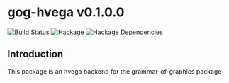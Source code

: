 # gog-hvega v0.1.0.0

[![Build Status][travis-badge]][travis]
[![Hackage][hackage-badge]][hackage]
[![Hackage Dependencies][hackage-deps-badge]][hackage-deps]

## Introduction
This package is an hvega backend for the grammar-of-graphics package

[travis]:        <https://travis-ci.org/adamConnerSax/gog-hvega>
[travis-badge]:  <https://travis-ci.org/adamConnerSax/gog-hvega.svg?branch=master>
[hackage]:       <https://hackage.haskell.org/package/gog-hvega>
[hackage-badge]: <https://img.shields.io/hackage/v/gog-hvega.svg>
[hackage-deps-badge]: <https://img.shields.io/hackage-deps/v/gog-hvega.svg>
[hackage-deps]: <http://packdeps.haskellers.com/feed?needle=gog-hvega>
